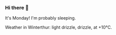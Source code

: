 ### Hi there :wave:

It's Monday! I'm probably sleeping.

Weather in Winterthur: light drizzle, drizzle, at +10°C.

